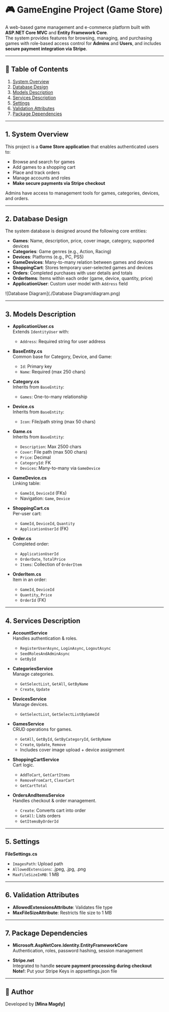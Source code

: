# 🎮 GameEngine Project (Game Store)

A web-based game management and e-commerce platform built with **ASP.NET Core MVC** and **Entity Framework Core**.  
The system provides features for browsing, managing, and purchasing games with role-based access control for **Admins** and **Users**, and includes **secure payment integration via Stripe**.

---

## 📖 Table of Contents
1. [System Overview](#system-overview)  
2. [Database Design](#database-design)  
3. [Models Description](#models-description)  
4. [Services Description](#services-description)  
5. [Settings](#settings)  
6. [Validation Attributes](#validation-attributes)  
7. [Package Dependencies](#package-dependencies)

---

## 1. System Overview
This project is a **Game Store application** that enables authenticated users to:
- Browse and search for games  
- Add games to a shopping cart  
- Place and track orders  
- Manage accounts and roles  
- **Make secure payments via Stripe checkout**  

Admins have access to management tools for games, categories, devices, and orders.

---

## 2. Database Design
The system database is designed around the following core entities:

- **Games**: Name, description, price, cover image, category, supported devices  
- **Categories**: Game genres (e.g., Action, Racing)  
- **Devices**: Platforms (e.g., PC, PS5)  
- **GameDevices**: Many-to-many relation between games and devices  
- **ShoppingCart**: Stores temporary user-selected games and devices  
- **Orders**: Completed purchases with user details and totals  
- **OrderItems**: Items within each order (game, device, quantity, price)  
- **ApplicationUser**: Custom user model with `Address` field  

![Database Diagram](./Database Diagram/diagram.png) 

---

## 3. Models Description
- **ApplicationUser.cs**  
  Extends `IdentityUser` with:  
  - `Address`: Required string for user address  

- **BaseEntity.cs**  
  Common base for Category, Device, and Game:  
  - `Id`: Primary key  
  - `Name`: Required (max 250 chars)  

- **Category.cs**  
  Inherits from `BaseEntity`:  
  - `Games`: One-to-many relationship  

- **Device.cs**  
  Inherits from `BaseEntity`:  
  - `Icon`: File/path string (max 50 chars)  

- **Game.cs**  
  Inherits from `BaseEntity`:  
  - `Description`: Max 2500 chars  
  - `Cover`: File path (max 500 chars)  
  - `Price`: Decimal  
  - `CategoryId`: FK  
  - `Devices`: Many-to-many via `GameDevice`  

- **GameDevice.cs**  
  Linking table:  
  - `GameId`, `DeviceId` (FKs)  
  - Navigation: `Game`, `Device`  

- **ShoppingCart.cs**  
  Per-user cart:  
  - `GameId`, `DeviceId`, `Quantity`  
  - `ApplicationUserId` (FK)  

- **Order.cs**  
  Completed order:  
  - `ApplicationUserId`  
  - `OrderDate`, `TotalPrice`  
  - `Items`: Collection of `OrderItem`  

- **OrderItem.cs**  
  Item in an order:  
  - `GameId`, `DeviceId`  
  - `Quantity`, `Price`  
  - `OrderId` (FK)  

---

## 4. Services Description
- **AccountService**  
  Handles authentication & roles.  
  - `RegisterUserAsync`, `LoginAsync`, `LogoutAsync`  
  - `SeedRolesAndAdminAsync`  
  - `GetById`  

- **CategoriesService**  
  Manage categories.  
  - `GetSelectList`, `GetAll`, `GetByName`  
  - `Create`, `Update`  

- **DevicesService**  
  Manage devices.  
  - `GetSelectList`, `GetSelectListByGameId`  

- **GamesService**  
  CRUD operations for games.  
  - `GetAll`, `GetById`, `GetByCategoryId`, `GetByName`  
  - `Create`, `Update`, `Remove`  
  - Includes cover image upload + device assignment  

- **ShoppingCartService**  
  Cart logic.  
  - `AddToCart`, `GetCartItems`  
  - `RemoveFromCart`, `ClearCart`  
  - `GetCartTotal`  

- **OrdersAndItemsService**  
  Handles checkout & order management.  
  - `Create`: Converts cart into order  
  - `GetAll`: Lists orders  
  - `GetItemsByOrderId`  

---

## 5. Settings
**FileSettings.cs**  
- `ImagesPath`: Upload path  
- `AllowedExtensions`: .jpeg, .jpg, .png  
- `MaxFileSizeInMB`: 1 MB  

---

## 6. Validation Attributes
- **AllowedExtensionsAttribute**: Validates file type  
- **MaxFileSizeAttribute**: Restricts file size to 1 MB  

---

## 7. Package Dependencies
- **Microsoft.AspNetCore.Identity.EntityFrameworkCore**  
  Authentication, roles, password hashing, session management  

- **Stripe.net**  
  Integrated to handle **secure payment processing during checkout**  
  **Note!**: Put your Stripe Keys in appsettings.json file   

---

## 📌 Author
Developed by **[Mina Magdy]**  
